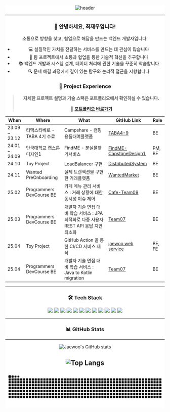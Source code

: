 <div align='center' style='background-color: #ffffff;'>

![header](https://capsule-render.vercel.app/api?type=venom&color=gradient&CustomColorList=0,2,2,5&height=300&section=header&text=Jaewoo's%20GitHub&fontSize=90&fontColor=003399)

<hr/>

### 👋 안녕하세요, 최재우입니다!
소통으로 방향을 찾고, 협업으로 해답을 만드는 백엔드 개발자입니다.

- 💻 실질적인 가치를 전달하는 서비스를 만드는 데 관심이 많습니다
- 🤝 팀 프로젝트에서 소통과 협업을 통한 기술적 혁신을 추구합니다
- 📚 백엔드 개발과 시스템 설계, 데이터 처리에 관한 기술을 꾸준히 학습합니다
- 🔍 문제 해결 과정에서 깊이 있는 탐구와 논리적 접근을 지향합니다

### 📌 Project Experience

> **자세한 프로젝트 설명과 기술 스택은 포트폴리오에서 확인하실 수 있습니다.**
> 
> 💼 **[포트폴리오 바로가기](https://cjw0324.github.io)** 

| When           | Where                          | What                             | GitHub Link                                               | Role          |
| -------------- | ------------------------------ | -------------------------------- | --------------------------------------------------------- | ------------- |
| 23.09 ~ 23.12  | 티맥스티베로 - TABA 4기 수료       | Campshare - 캠핑용품대여플랫폼    | [TABA4-9](https://github.com/TABA4-9)                     | BE            |
| 24.01 ~ 24.09  | 단국대학교 캡스톤디자인1            | FindME - 분실물찾기서비스         | [FindME-CapstoneDesign1](https://github.com/FindME-CapstoneDesign1) | PM, BE    |
| 24.10          | Toy Project                   | LoadBalancer 구현                | [DistributedSystem](https://github.com/cjw0324/DistributedSystem) | BE            |
| 24.11          | Wanted PreOnboarding          | 실제 트랜잭션을 구현한 거래플랫폼                | [WantedMarket](https://github.com/cjw0324/wanted-preonboarding-challenge-backend-26/tree/feature/jaewoo-choi) | BE       |
| 25.02          | Programmers DevCourse BE      | 카페 메뉴 관리 서비스 : 거래 상황에 대한 동시성 이슈 제어  | [Cafe-Team09](https://github.com/prgrms-be-devcourse/NBE4-5-1-Team09) | BE       |
| 25.03          | Programmers DevCourse BE      | 개발자 기술 면접 대비 학습 서비스 : JPA 최적화로 다중 사용자 REST API 응답 지연 최소화   | [Team07](https://github.com/prgrms-be-devcourse/NBE4-5-2-Team07) | BE       |
| 25.04          | Toy Project      | GitHub Action 을 통한 CI/CD 서비스 제작  | [jaewoo web service](https://github.com/cjw0324/jaewoo.site-ToyProject) | BE, FE    |
| 25.04          | Programmers DevCourse BE      | 개발자 기술 면접 대비 학습 서비스 : Java to Kotlin migration   | [Team07](https://github.com/prgrms-be-devcourse/NBE4-5-3-Team07) | BE       |

<hr/>

### 🛠️ Tech Stack

<div>
  <img src="https://img.shields.io/badge/spring-black?style=flat&logo=Spring&logoColor=6DB33F"/>
  <img src="https://img.shields.io/badge/react-black?style=flat&logo=React&logoColor=61DAFB"/>
  <img src="https://img.shields.io/badge/python-black?style=flat&logo=Python&logoColor=3776AB"/>
  <img src="https://img.shields.io/badge/javascript-black?style=flat&logo=Javascript&logoColor=F7DF1E"/>
  <img src="https://img.shields.io/badge/flask-white?style=flat&logo=Flask&logoColor=000000"/>
  <img src="https://img.shields.io/badge/django-black?style=flat&logo=Django&logoColor=092E20"/>
  <img src="https://img.shields.io/badge/html5-black?style=flat&logo=HTML5&logoColor=E34F26"/>
  <img src="https://img.shields.io/badge/c-black?style=flat&logo=C&logoColor=A8B9CC"/>
  <img src="https://img.shields.io/badge/amazonec2-black?style=flat&logo=Amazon%20EC2&logoColor=FF9900"/>
  <img src="https://img.shields.io/badge/amazons3-black?style=flat&logo=Amazon%20S3&logoColor=569A31"/>
  <img src="https://img.shields.io/badge/mysql-black?style=flat&logo=MySQL&logoColor=4479A1"/>
  <img src="https://img.shields.io/badge/slack-black?style=flat&logo=Slack&logoColor=4A154B"/>
</div>

<hr/>

### 📊 GitHub Stats

<div align='center'>

---
![Jaewoo's GitHub stats](https://github-readme-stats.vercel.app/api?username=cjw0324&show_icons=true&theme=tokyonight)

![Top Langs](https://github-readme-stats.vercel.app/api/top-langs/?username=cjw0324&layout=compact&theme=tokyonight)
---

</div>

![snake gif](https://github.com/cjw0324/cjw0324/blob/output/github-contribution-grid-snake.svg)
